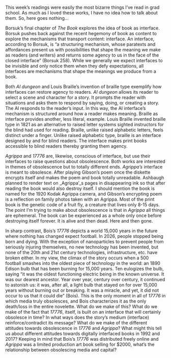 ﻿
This week’s readings were easily the most bizarre things I’ve read in grad school. As much as I loved these works, I have no idea how to talk about them. So, here goes nothing…

Borsuk’s final chapter of _The Book_ explores the idea of book as interface. Borsuk pushes back against the recent hegemony of book as content to explore the mechanisms that transport content: interface. An interface, according to Borsuk, is “a structuring mechanism, whose paratexts and affordances present us with possibilities that shape the meaning we make as readers (and writers) and returns some agency to us in the face of the closed interface” (Borsuk 258). While we generally we expect interfaces to be invisible and only notice them when they defy expectations, all interfaces are mechanisms that shape the meanings we produce from a book.

Both _AI dungeon_ and Louis Braille’s invention of braille type exemplify how interfaces can restore agency to readers. _AI dungeon_ allows its reader to select a scene and character for a story. It prompts the reader with situations and asks them to respond by saying, doing, or creating a story. The AI responds to the reader’s input. In this way, the AI interface’s mechanism is structured around how a reader makes meaning. Braille as interface provides another, less literal, example. Louis Braille invented braille type in 1821 as an alternative to raised letter systems sighted instructors for the blind had used for reading. Braille, unlike raised alphabetic letters, feels distinct under a finger. Unlike raised alphabetic type, braille is an interface designed by and for blind readers. The interface makes print books accessible to blind readers thereby granting them agency.

_Agrippa_ and _17776_ are, likewise, conscious of interface, but use their interfaces to raise questions about obsolescence. Both works are interested in themes of obsolescence but to totally different ends. _Agrippa’s_ interface is meant to obsolesce. After playing Gibson’s poem once the diskette encrypts itself and makes the poem and book totally unreadable. Ashbaugh planned to render text on _Agrippa’_s pages in disappearing ink so that after reading the book would also destroy itself. I should mention the book is named for the 1920 Kodak Agrippa camera, and Gibson’s encrypting poem is a reflection on family photos taken with an Agrippa. Most of the print book is the genetic code of a fruit fly, a creature that lives only 8-15 days. The point I’m trying to make about obsolescence is that in _Agrippa_ all things are ephemeral. The book can be experienced as a whole only once before destroying itself forever. It is alive and then dead. Here and then gone.

In sharp contrast, Bois’s _17776_ depicts a world 15,000 years in the future where nothing has changed expect football. In 2026, people stopped being born and dying. With the exception of nanoparticles to prevent people from seriously injuring themselves, no new technology has been invented, but none of the 20th and 21st century technologies, infrastructure, etc. have broken either. In my view, the climax of the story occurs when a 500 football smashes into the oldest piece of technology in the world: an 1890 Edison bulb that has been burning for 15,000 years. Ten eulogizes the bulb, saying “it was the oldest functioning electric being in the known universe. It was our dearest ancestor. Year over year, century over century, it continued to astonish us: it was, after all, a light bulb that stayed on for over 15,000 years without burning out or breaking. It was a miracle, and yet, it did not occur to us that it could die” (Bois). This is the only moment in all of _17776_ in which media truly obsolesces, and Bois characterizes it as the only death/loss in the entire novelette. What do we make of this? What do we make of the fact that _17776_, itself, is built on an interface that will certainly obsolesce in time? In what ways does the story’s medium (interface) reinforce/contradict its message? What do we make of the different attitudes towards obsolescence in _17776_ and _Agrippa_? What might this tell us about different attitudes towards digitally interfaced books in 1992 and 2017? Keeping in mind that Bois’s _17776_ was distributed freely online and _Agrippa_ was a limited production art book selling for $2000, what’s the relationship between obsolescing media and capital?
